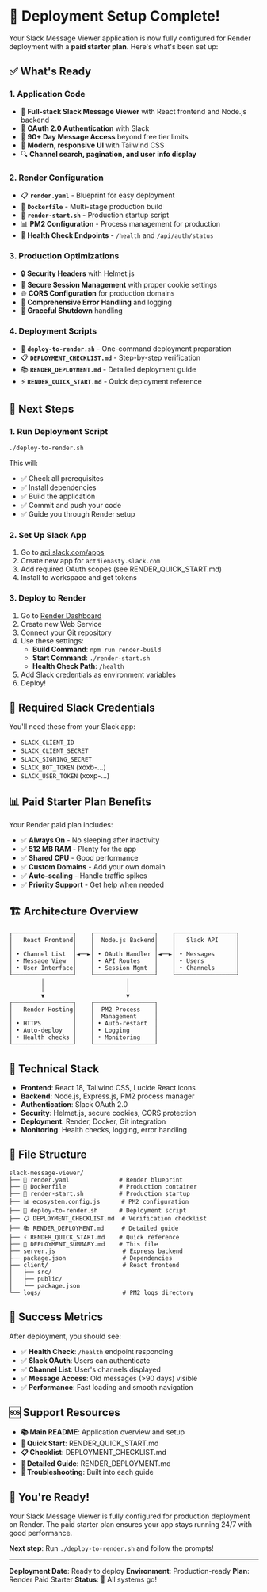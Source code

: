 # 🎉 Deployment Setup Complete!

Your Slack Message Viewer application is now fully configured for Render deployment with a **paid starter plan**. Here's what's been set up:

## ✅ What's Ready

### **1. Application Code**
- 🚀 **Full-stack Slack Message Viewer** with React frontend and Node.js backend
- 🔐 **OAuth 2.0 Authentication** with Slack
- 📅 **90+ Day Message Access** beyond free tier limits
- 📱 **Modern, responsive UI** with Tailwind CSS
- 🔍 **Channel search, pagination, and user info display**

### **2. Render Configuration**
- 📋 **`render.yaml`** - Blueprint for easy deployment
- 🐳 **`Dockerfile`** - Multi-stage production build
- 🔧 **`render-start.sh`** - Production startup script
- 📊 **PM2 Configuration** - Process management for production
- 🏥 **Health Check Endpoints** - `/health` and `/api/auth/status`

### **3. Production Optimizations**
- 🔒 **Security Headers** with Helmet.js
- 🍪 **Secure Session Management** with proper cookie settings
- 🌐 **CORS Configuration** for production domains
- 📝 **Comprehensive Error Handling** and logging
- 🚪 **Graceful Shutdown** handling

### **4. Deployment Scripts**
- 🚀 **`deploy-to-render.sh`** - One-command deployment preparation
- 📋 **`DEPLOYMENT_CHECKLIST.md`** - Step-by-step verification
- 📚 **`RENDER_DEPLOYMENT.md`** - Detailed deployment guide
- ⚡ **`RENDER_QUICK_START.md`** - Quick deployment reference

## 🚀 Next Steps

### **1. Run Deployment Script**
```bash
./deploy-to-render.sh
```

This will:
- ✅ Check all prerequisites
- ✅ Install dependencies
- ✅ Build the application
- ✅ Commit and push your code
- ✅ Guide you through Render setup

### **2. Set Up Slack App**
1. Go to [api.slack.com/apps](https://api.slack.com/apps)
2. Create new app for `actdienasty.slack.com`
3. Add required OAuth scopes (see RENDER_QUICK_START.md)
4. Install to workspace and get tokens

### **3. Deploy to Render**
1. Go to [Render Dashboard](https://dashboard.render.com)
2. Create new Web Service
3. Connect your Git repository
4. Use these settings:
   - **Build Command**: `npm run render-build`
   - **Start Command**: `./render-start.sh`
   - **Health Check Path**: `/health`
5. Add Slack credentials as environment variables
6. Deploy!

## 🔑 Required Slack Credentials

You'll need these from your Slack app:
- `SLACK_CLIENT_ID`
- `SLACK_CLIENT_SECRET`
- `SLACK_SIGNING_SECRET`
- `SLACK_BOT_TOKEN` (xoxb-...)
- `SLACK_USER_TOKEN` (xoxp-...)

## 📊 Paid Starter Plan Benefits

Your Render paid plan includes:
- ✅ **Always On** - No sleeping after inactivity
- ✅ **512 MB RAM** - Plenty for the app
- ✅ **Shared CPU** - Good performance
- ✅ **Custom Domains** - Add your own domain
- ✅ **Auto-scaling** - Handle traffic spikes
- ✅ **Priority Support** - Get help when needed

## 🏗️ Architecture Overview

```
┌─────────────────┐    ┌─────────────────┐    ┌─────────────────┐
│   React Frontend│    │  Node.js Backend│    │   Slack API     │
│                 │    │                 │    │                 │
│ • Channel List  │◄──►│ • OAuth Handler │◄──►│ • Messages      │
│ • Message View  │    │ • API Routes    │    │ • Users         │
│ • User Interface│    │ • Session Mgmt  │    │ • Channels      │
└─────────────────┘    └─────────────────┘    └─────────────────┘
         │                       │
         │                       │
         ▼                       ▼
┌─────────────────┐    ┌─────────────────┐
│   Render Hosting│    │  PM2 Process    │
│                 │    │  Management     │
│ • HTTPS         │    │ • Auto-restart  │
│ • Auto-deploy   │    │ • Logging       │
│ • Health checks │    │ • Monitoring    │
└─────────────────┘    └─────────────────┘
```

## 🔧 Technical Stack

- **Frontend**: React 18, Tailwind CSS, Lucide React icons
- **Backend**: Node.js, Express.js, PM2 process manager
- **Authentication**: Slack OAuth 2.0
- **Security**: Helmet.js, secure cookies, CORS protection
- **Deployment**: Render, Docker, Git integration
- **Monitoring**: Health checks, logging, error handling

## 📁 File Structure

```
slack-message-viewer/
├── 📄 render.yaml              # Render blueprint
├── 🐳 Dockerfile               # Production container
├── 🚀 render-start.sh          # Production startup
├── 📊 ecosystem.config.js      # PM2 configuration
├── 🔧 deploy-to-render.sh      # Deployment script
├── 📋 DEPLOYMENT_CHECKLIST.md  # Verification checklist
├── 📚 RENDER_DEPLOYMENT.md     # Detailed guide
├── ⚡ RENDER_QUICK_START.md    # Quick reference
├── 📖 DEPLOYMENT_SUMMARY.md    # This file
├── server.js                   # Express backend
├── package.json                # Dependencies
├── client/                     # React frontend
│   ├── src/
│   ├── public/
│   └── package.json
└── logs/                       # PM2 logs directory
```

## 🎯 Success Metrics

After deployment, you should see:
- ✅ **Health Check**: `/health` endpoint responding
- ✅ **Slack OAuth**: Users can authenticate
- ✅ **Channel List**: User's channels displayed
- ✅ **Message Access**: Old messages (>90 days) visible
- ✅ **Performance**: Fast loading and smooth navigation

## 🆘 Support Resources

- **📚 Main README**: Application overview and setup
- **🚀 Quick Start**: RENDER_QUICK_START.md
- **📋 Checklist**: DEPLOYMENT_CHECKLIST.md
- **📖 Detailed Guide**: RENDER_DEPLOYMENT.md
- **🔧 Troubleshooting**: Built into each guide

## 🎉 You're Ready!

Your Slack Message Viewer is fully configured for production deployment on Render. The paid starter plan ensures your app stays running 24/7 with good performance.

**Next step**: Run `./deploy-to-render.sh` and follow the prompts!

---

**Deployment Date**: Ready to deploy
**Environment**: Production-ready
**Plan**: Render Paid Starter
**Status**: 🚀 All systems go!